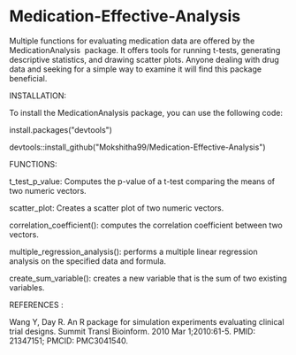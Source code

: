 # Medication-Effective-Analysis
Multiple functions for evaluating medication data are offered by the MedicationAnalysis  package. It offers tools for running t-tests, generating descriptive statistics, and drawing scatter plots. Anyone dealing with drug data and seeking for a simple way to examine it will find this package beneficial.


INSTALLATION: 

To install the MedicationAnalysis package, you can use the following code: 

install.packages("devtools")

devtools::install_github("Mokshitha99/Medication-Effective-Analysis")


FUNCTIONS: 

t_test_p_value: Computes the p-value of a t-test comparing the means of two numeric vectors.

scatter_plot: Creates a scatter plot of two numeric vectors.

correlation_coefficient():  computes the correlation coefficient between two vectors.

multiple_regression_analysis(): performs a multiple linear regression analysis on the specified data and formula.

create_sum_variable(): creates a new variable that is the sum of two existing variables.





REFERENCES :


Wang Y, Day R. An R package for simulation experiments evaluating clinical trial designs. Summit Transl Bioinform. 2010 Mar 1;2010:61-5. PMID: 21347151; PMCID: PMC3041540.

